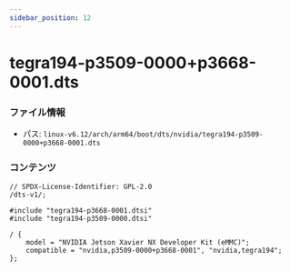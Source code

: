 ```yaml
---
sidebar_position: 12
---
```

# tegra194-p3509-0000+p3668-0001.dts

### ファイル情報

- パス: `linux-v6.12/arch/arm64/boot/dts/nvidia/tegra194-p3509-0000+p3668-0001.dts`

### コンテンツ

```dts
// SPDX-License-Identifier: GPL-2.0
/dts-v1/;

#include "tegra194-p3668-0001.dtsi"
#include "tegra194-p3509-0000.dtsi"

/ {
	model = "NVIDIA Jetson Xavier NX Developer Kit (eMMC)";
	compatible = "nvidia,p3509-0000+p3668-0001", "nvidia,tegra194";
};

```

